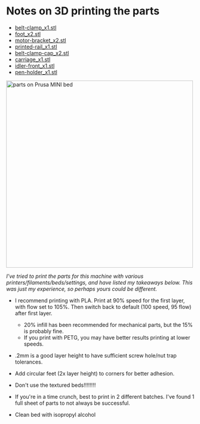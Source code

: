 # Notes on 3D printing the parts

- [belt-clamp_x1.stl](./belt-clamp_x1.stl)
- [foot_x2.stl](./foot_x2.stl)
- [motor-bracket_x2.stl](./motor-bracket_x2.stl)
- [printed-rail_x1.stl](./printed-rail_x1.stl)
- [belt-clamp-cap_x2.stl](./belt-clamp-cap_x2.stl)
- [carriage_x1.stl](./carriage_x1.stl)
- [idler-front_x1.stl](./idler-front_x1.stl)
- [pen-holder_x1.stl](./pen-holder_x1.stl)

<img src="https://cloud-kip63zhfi-hack-club-bot.vercel.app/0img_3948.jpg" alt="parts on Prusa MINI bed" width="500">

_I've tried to print the parts for this machine with various printers/filaments/beds/settings, and have listed my takeaways below. This was just my experience, so perhaps yours could be different._

- I recommend printing with PLA. Print at 90% speed for the first layer, with flow set to 105%. Then switch back to default (100 speed, 95 flow) after first layer.
  - 20% infill has been recommended for mechanical parts, but the 15% is probably fine.
  - If you print with PETG, you may have better results printing at lower speeds.
- .2mm is a good layer height to have sufficient screw hole/nut trap tolerances.
- Add circular feet (2x layer height) to corners for better adhesion.

- Don't use the textured beds!!!!!!!!
- If you're in a time crunch, best to print in 2 different batches. I've found 1 full sheet of parts to not always be successful.
- Clean bed with isopropyl alcohol
